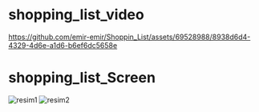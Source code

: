 # shopping_list_video
https://github.com/emir-emir/Shoppin_List/assets/69528988/8938d6d4-4329-4d6e-a1d6-b6ef6dc5658e
# shopping_list_Screen
![resim1](https://github.com/emir-emir/Shoppin_List/assets/69528988/b59fa5b8-b52f-4e02-976b-37fe01be4051)
![resim2](https://github.com/emir-emir/Shoppin_List/assets/69528988/85d28d44-050b-4986-9ef8-e2501d785567)
